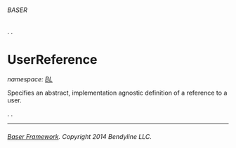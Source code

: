 ###### BASER
.
. 
 

# UserReference
_namespace: [BL](NBL.md)_

Specifies an abstract, implementation agnostic definition of a reference to a user.





 
.
. 

----------
###### [Baser Framework](http://github.com/Bendyline/Baser).  Copyright 2014 Bendyline LLC.